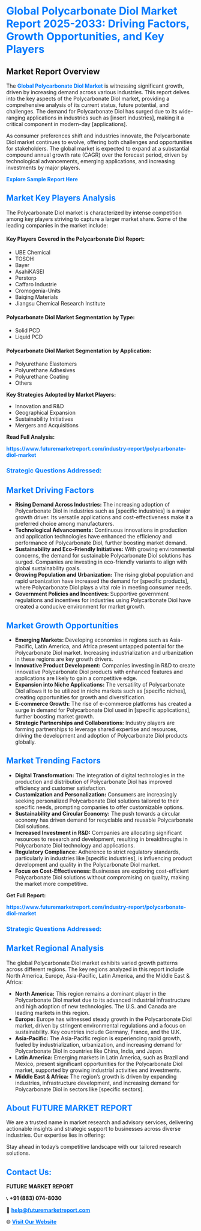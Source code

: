 <h1 style="color: #007BFF;">Global Polycarbonate Diol Market Report 2025-2033: Driving Factors, Growth Opportunities, and Key Players</h1>

<section id="overview">
<h2>Market Report Overview</h2>
<p>The <a href="https://www.futuremarketreport.com/industry-report/polycarbonate-diol-market" style="color: #007BFF; text-decoration: none;"><strong>Global Polycarbonate Diol Market</strong></a> is witnessing significant growth, driven by increasing demand across various industries. This report delves into the key aspects of the Polycarbonate Diol market, providing a comprehensive analysis of its current status, future potential, and challenges. The demand for Polycarbonate Diol has surged due to its wide-ranging applications in industries such as [insert industries], making it a critical component in modern-day [applications].</p>
<p>As consumer preferences shift and industries innovate, the Polycarbonate Diol market continues to evolve, offering both challenges and opportunities for stakeholders. The global market is expected to expand at a substantial compound annual growth rate (CAGR) over the forecast period, driven by technological advancements, emerging applications, and increasing investments by major players.</p>
</section>

<section id="overview">
<p><a href="https://www.futuremarketreport.com/request-sample/reportId=88989" style="color: #007BFF; text-decoration: none;"><strong>Explore Sample Report Here</strong></a></p>
</section>

<section id="key-players">
<h2 style="color: #007BFF;">Market Key Players Analysis</h2>
<p>The Polycarbonate Diol market is characterized by intense competition among key players striving to capture a larger market share. Some of the leading companies in the market include:</p>
<h4>Key Players Covered in the Polycarbonate Diol Report:</h4>
<ul><li>UBE Chemical</li><li>TOSOH</li><li>Bayer</li><li>AsahiKASEI</li><li>Perstorp</li><li>Caffaro Industrie</li><li>Cromogenia-Units</li><li>Baiqing Materials</li><li>Jiangsu Chemical Research Institute</li></ul>
<h4>Polycarbonate Diol Market Segmentation by Type:</h4>
<ul><li>Solid PCD</li><li>Liquid PCD</li></ul>

<h4>Polycarbonate Diol Market Segmentation by Application:</h4>
<ul><li>Polyurethane Elastomers</li><li>Polyurethane Adhesives</li><li>Polyurethane Coating</li><li>Others</li></ul>
<p><strong>Key Strategies Adopted by Market Players:</strong></p>
<ul>
<li>Innovation and R&D</li>
<li>Geographical Expansion</li>
<li>Sustainability Initiatives</li>
<li>Mergers and Acquisitions</li>
</ul>
</section>

<section>
<p><strong>Read Full Analysis: </strong></p><a href="https://www.futuremarketreport.com/industry-report/polycarbonate-diol-market" style="color: #007BFF; text-decoration: none;"><strong>https://www.futuremarketreport.com/industry-report/polycarbonate-diol-market</strong></a>
<h3 style="color: #007BFF;">Strategic Questions Addressed:</h3>
</section>

<section id="driving-factors">
<h2 style="color: #007BFF;">Market Driving Factors</h2>
<ul>
<li><strong>Rising Demand Across Industries:</strong> The increasing adoption of Polycarbonate Diol in industries such as [specific industries] is a major growth driver. Its versatile applications and cost-effectiveness make it a preferred choice among manufacturers.</li>
<li><strong>Technological Advancements:</strong> Continuous innovations in production and application technologies have enhanced the efficiency and performance of Polycarbonate Diol, further boosting market demand.</li>
<li><strong>Sustainability and Eco-Friendly Initiatives:</strong> With growing environmental concerns, the demand for sustainable Polycarbonate Diol solutions has surged. Companies are investing in eco-friendly variants to align with global sustainability goals.</li>
<li><strong>Growing Population and Urbanization:</strong> The rising global population and rapid urbanization have increased the demand for [specific products], where Polycarbonate Diol plays a vital role in meeting consumer needs.</li>
<li><strong>Government Policies and Incentives:</strong> Supportive government regulations and incentives for industries using Polycarbonate Diol have created a conducive environment for market growth.</li>
</ul>
</section>

<section id="growth-opportunities">
<h2 style="color: #007BFF;">Market Growth Opportunities</h2>
<ul>
<li><strong>Emerging Markets:</strong> Developing economies in regions such as Asia-Pacific, Latin America, and Africa present untapped potential for the Polycarbonate Diol market. Increasing industrialization and urbanization in these regions are key growth drivers.</li>
<li><strong>Innovative Product Development:</strong> Companies investing in R&D to create innovative Polycarbonate Diol products with enhanced features and applications are likely to gain a competitive edge.</li>
<li><strong>Expansion into Niche Applications:</strong> The versatility of Polycarbonate Diol allows it to be utilized in niche markets such as [specific niches], creating opportunities for growth and diversification.</li>
<li><strong>E-commerce Growth:</strong> The rise of e-commerce platforms has created a surge in demand for Polycarbonate Diol used in [specific applications], further boosting market growth.</li>
<li><strong>Strategic Partnerships and Collaborations:</strong> Industry players are forming partnerships to leverage shared expertise and resources, driving the development and adoption of Polycarbonate Diol products globally.</li>
</ul>
</section>

<section id="trending-factors">
<h2 style="color: #007BFF;">Market Trending Factors</h2>
<ul>
<li><strong>Digital Transformation:</strong> The integration of digital technologies in the production and distribution of Polycarbonate Diol has improved efficiency and customer satisfaction.</li>
<li><strong>Customization and Personalization:</strong> Consumers are increasingly seeking personalized Polycarbonate Diol solutions tailored to their specific needs, prompting companies to offer customizable options.</li>
<li><strong>Sustainability and Circular Economy:</strong> The push towards a circular economy has driven demand for recyclable and reusable Polycarbonate Diol solutions.</li>
<li><strong>Increased Investment in R&D:</strong> Companies are allocating significant resources to research and development, resulting in breakthroughs in Polycarbonate Diol technology and applications.</li>
<li><strong>Regulatory Compliance:</strong> Adherence to strict regulatory standards, particularly in industries like [specific industries], is influencing product development and quality in the Polycarbonate Diol market.</li>
<li><strong>Focus on Cost-Effectiveness:</strong> Businesses are exploring cost-efficient Polycarbonate Diol solutions without compromising on quality, making the market more competitive.</li>
</ul>
</section>

<section>
<p><strong>Get Full Report: </strong></p><a href="https://www.futuremarketreport.com/industry-report/polycarbonate-diol-market" style="color: #007BFF; text-decoration: none;"><strong>https://www.futuremarketreport.com/industry-report/polycarbonate-diol-market</strong></a>
<h3 style="color: #007BFF;">Strategic Questions Addressed:</h3>
</section>


<section id="regional-analysis">
<h2 style="color: #007BFF;">Market Regional Analysis</h2>
<p>The global Polycarbonate Diol market exhibits varied growth patterns across different regions. The key regions analyzed in this report include North America, Europe, Asia-Pacific, Latin America, and the Middle East & Africa:</p>
<ul>
<li><strong>North America:</strong> This region remains a dominant player in the Polycarbonate Diol market due to its advanced industrial infrastructure and high adoption of new technologies. The U.S. and Canada are leading markets in this region.</li>
<li><strong>Europe:</strong> Europe has witnessed steady growth in the Polycarbonate Diol market, driven by stringent environmental regulations and a focus on sustainability. Key countries include Germany, France, and the U.K.</li>
<li><strong>Asia-Pacific:</strong> The Asia-Pacific region is experiencing rapid growth, fueled by industrialization, urbanization, and increasing demand for Polycarbonate Diol in countries like China, India, and Japan.</li>
<li><strong>Latin America:</strong> Emerging markets in Latin America, such as Brazil and Mexico, present significant opportunities for the Polycarbonate Diol market, supported by growing industrial activities and investments.</li>
<li><strong>Middle East & Africa:</strong> The region’s growth is driven by expanding industries, infrastructure development, and increasing demand for Polycarbonate Diol in sectors like [specific sectors].</li>
</ul>
</section>

<footer>
<h2 style="color: #007BFF;">About FUTURE MARKET REPORT</h2>
<p>We are a trusted name in market research and advisory services, delivering actionable insights and strategic support to businesses across diverse industries. Our expertise lies in offering:</p>

<p>Stay ahead in today’s competitive landscape with our tailored research solutions.</p>

<h2 style="color: #007BFF;">Contact Us:</h2>
<p><strong>FUTURE MARKET REPORT</strong></p>
<p>📞 <strong>+91 (883) 074-8030</strong></p>
<p>📧 <strong><a href="mailto:help@futuremarketreport.com" style="color: #007BFF;">help@futuremarketreport.com</a></strong></p>
<p>🌐 <strong><a href="https://www.futuremarketreport.com/" style="color: #007BFF;">Visit Our Website</a></strong></p>
</footer>